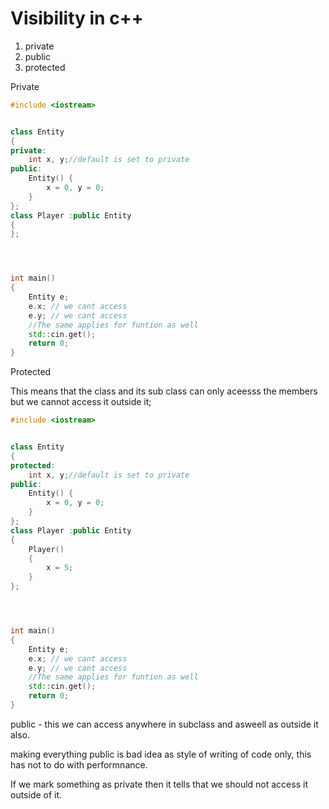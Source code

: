 # Visibility in c++

1. private
2. public
3. protected

Private

```c++
#include <iostream>


class Entity
{
private:
    int x, y;//default is set to private
public:
    Entity() {
        x = 0, y = 0;
    }
};
class Player :public Entity
{
};




int main()
{
    Entity e;
    e.x; // we cant access
    e.y; // we cant access
    //The same applies for funtion as well
    std::cin.get();
    return 0;
}
```

Protected

This means that the class and its sub class can only aceesss the members but we cannot access it outside it;

```c++
#include <iostream>


class Entity
{
protected:
    int x, y;//default is set to private
public:
    Entity() {
        x = 0, y = 0;
    }
};
class Player :public Entity
{
    Player()
    {
        x = 5;
    }
};




int main()
{
    Entity e;
    e.x; // we cant access
    e.y; // we cant access
    //The same applies for funtion as well
    std::cin.get();
    return 0;
}
```

public - this we can access anywhere in subclass and asweell as outside it also.

making everything public is bad idea as style of writing of code only, this has not to do with performnance.

If we mark something as private then it tells that we should not access it outside of it.

